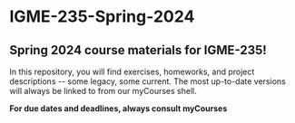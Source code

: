 # IGME-235-Spring-2024

## Spring 2024 course materials for IGME-235!

In this repository, you will find exercises, homeworks, and project descriptions -- some legacy, some current.  The most up-to-date versions will always be linked to from our myCourses shell.

**For due dates and deadlines, always consult myCourses**
